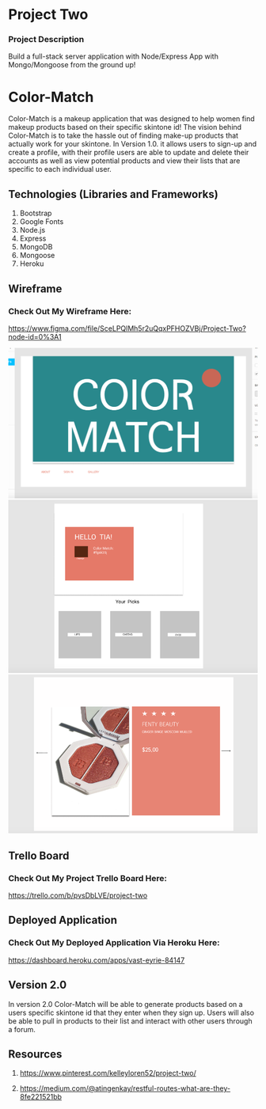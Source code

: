 # Project Two
### Project Description
Build a full-stack server application with  Node/Express App with Mongo/Mongoose from the ground up!

# Color-Match
Color-Match is a makeup application that was designed to help women find makeup products based on their specific skintone id! The vision behind Color-Match is to take the hassle out of finding make-up products that actually work for your skintone. In Version 1.0. it allows users to sign-up and create a profile, with their profile users are able to update and delete their accounts as well as view potential products and view their lists that are specific to each individual user. 

## Technologies (Libraries and Frameworks)
1. Bootstrap
2. Google Fonts
3. Node.js
4. Express
5. MongoDB
6. Mongoose
7. Heroku

## Wireframe
### Check Out My Wireframe Here:
https://www.figma.com/file/SceLPQlMh5r2uQqxPFHOZVBj/Project-Two?node-id=0%3A1

 ![alt text](/public/images/1.png)
 ![alt text](/public/images/2.png)
 ![alt text](/public/images/3.png)



## Trello Board
### Check Out My Project Trello Board Here:
https://trello.com/b/pvsDbLVE/project-two

## Deployed Application
### Check Out My Deployed Application Via Heroku Here:
https://dashboard.heroku.com/apps/vast-eyrie-84147

## Version 2.0
In version 2.0 Color-Match will be able to generate products based on a users specific skintone id that they enter when they sign up. Users will also be able to pull in products to their list and interact with other users through a forum.

## Resources
1. https://www.pinterest.com/kelleyloren52/project-two/

2. https://medium.com/@atingenkay/restful-routes-what-are-they-8fe221521bb